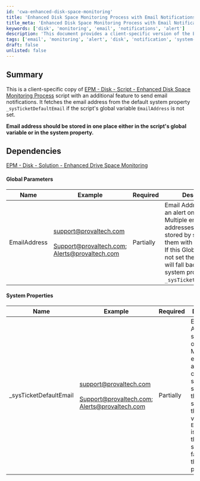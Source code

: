 ```yaml
---
id: 'cwa-enhanced-disk-space-monitoring'
title: 'Enhanced Disk Space Monitoring Process with Email Notifications'
title_meta: 'Enhanced Disk Space Monitoring Process with Email Notifications'
keywords: ['disk', 'monitoring', 'email', 'notifications', 'alert']
description: 'This document provides a client-specific version of the Enhanced Disk Space Monitoring Process script, which includes a feature for sending email notifications. It explains how to set the email address for alerts, either through a global variable or a system property, ensuring that users can receive timely updates on disk space status.'
tags: ['email', 'monitoring', 'alert', 'disk', 'notification', 'system-property']
draft: false
unlisted: false
---
```

## Summary

This is a client-specific copy of [EPM - Disk - Script - Enhanced Disk Space Monitoring Process](https://proval.itglue.com/DOC-5078775-12033151) script with an additional feature to send email notifications. It fetches the email address from the default system property `_sysTicketDefaultEmail` if the script's global variable `EmailAddress` is not set.

**Email address should be stored in one place either in the script's global variable or in the system property.**

## Dependencies

[EPM - Disk - Solution - Enhanced Drive Space Monitoring](https://proval.itglue.com/DOC-5078775-11637304)

#### Global Parameters

| Name          | Example                                                                                         | Required   | Description                                                                                                                                                                                                                      |
|---------------|-------------------------------------------------------------------------------------------------|------------|----------------------------------------------------------------------------------------------------------------------------------------------------------------------------------------------------------------------------------|
| EmailAddress  | [support@provaltech.com](mailto:support@provaltech.com)<br><br>[Support@provaltech.com](mailto:Support@provaltech.com); [Alerts@provaltech.com](mailto:Alerts@provaltech.com) | Partially  | Email Address to send an alert on failures. Multiple email addresses can be stored by separating them with a semicolon. If this Global variable is not set then the script will fall back to the system property `_sysTicketDefaultEmail`. |

#### System Properties

| Name                     | Example                                                                                         | Required   | Description                                                                                                                                                                                                                      |
|--------------------------|-------------------------------------------------------------------------------------------------|------------|----------------------------------------------------------------------------------------------------------------------------------------------------------------------------------------------------------------------------------|
| _sysTicketDefaultEmail   | [support@provaltech.com](mailto:support@provaltech.com)<br><br>[Support@provaltech.com](mailto:Support@provaltech.com); [Alerts@provaltech.com](mailto:Alerts@provaltech.com) | Partially  | Email Address to send an alert on failures. Multiple email addresses can be stored by separating them with a semicolon. If the Global variable `EmailAddress` is not set then the script will fall back to this system property. |



